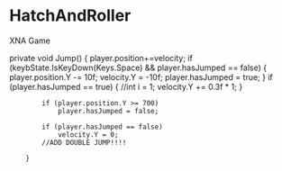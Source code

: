 HatchAndRoller
==============

XNA Game

private void Jump()
        {
            player.position+=velocity;
            if (keybState.IsKeyDown(Keys.Space) && player.hasJumped == false)
            {
                player.position.Y -= 10f;
                velocity.Y = -10f;
                player.hasJumped = true;
            }
            if (player.hasJumped == true)
            {
                //int i = 1;
                velocity.Y += 0.3f * 1;
            }

            if (player.position.Y >= 700)
                player.hasJumped = false;

            if (player.hasJumped == false)
                velocity.Y = 0;
            //ADD DOUBLE JUMP!!!!

        }
